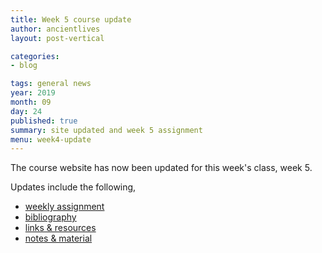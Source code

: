 ```yaml
---
title: Week 5 course update
author: ancientlives
layout: post-vertical

categories:
- blog

tags: general news
year: 2019
month: 09
day: 24
published: true
summary: site updated and week 5 assignment
menu: week4-update
---
```


The course website has now been updated for this week's class, week 5.

Updates include the following,

* [weekly assignment](/weekly_assignment)
* [bibliography](/bibliography)
* [links & resources](/links)
* [notes & material](/notes)
